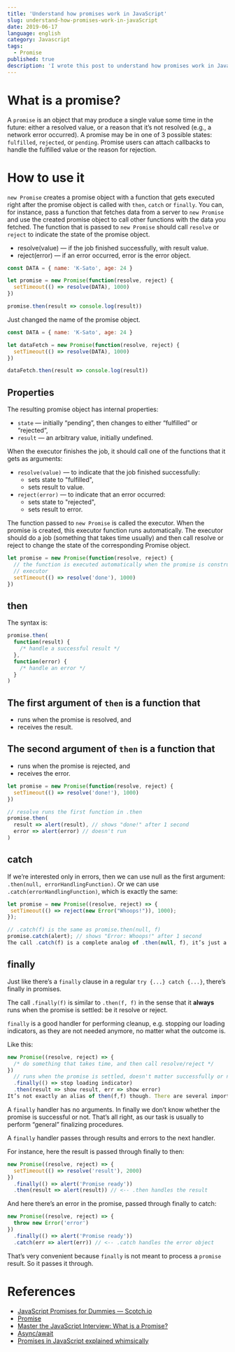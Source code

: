 ```yaml
---
title: 'Understand how promises work in JavaScript'
slug: understand-how-promises-work-in-javaScript
date: 2019-06-17
language: english
category: Javascript
tags:
  - Promise
published: true
description: 'I wrote this post to understand how promises work in JavaScript.'
---
```


# What is a promise?

A `promise` is an object that may produce a single value some time in the future: either a resolved value, or a reason that it’s not resolved (e.g., a network error occurred). A promise may be in one of 3 possible states: `fulfilled`, `rejected`, or `pending`. Promise users can attach callbacks to handle the fulfilled value or the reason for rejection.

# How to use it

`new Promise` creates a promise object with a function that gets executed right after the promise object is called with `then`, `catch` or `finally`.
You can, for instance, pass a function that fetches data from a server to `new Promise` and use the created promise object to call other functions with the data you fetched.
The function that is passed to `new Promise` should call `resolve` or `reject` to indicate the state of the promise object.

- resolve(value) — if the job finished successfully, with result value.
- reject(error) — if an error occurred, error is the error object.

```js
const DATA = { name: 'K-Sato', age: 24 }

let promise = new Promise(function(resolve, reject) {
  setTimeout(() => resolve(DATA), 1000)
})

promise.then(result => console.log(result))
```

Just changed the name of the promise object.

```js
const DATA = { name: 'K-Sato', age: 24 }

let dataFetch = new Promise(function(resolve, reject) {
  setTimeout(() => resolve(DATA), 1000)
})

dataFetch.then(result => console.log(result))
```

## Properties

The resulting promise object has internal properties:

- `state` — initially “pending”, then changes to either “fulfilled” or “rejected”,
- `result` — an arbitrary value, initially undefined.

When the executor finishes the job, it should call one of the functions that it gets as arguments:

- `resolve(value)` — to indicate that the job finished successfully:
  - sets state to "fulfilled",
  - sets result to value.
- `reject(error)` — to indicate that an error occurred:
  - sets state to "rejected",
  - sets result to error.

The function passed to `new Promise` is called the executor. When the promise is created, this executor function runs automatically.
The executor should do a job (something that takes time usually) and then call resolve or reject to change the state of the corresponding Promise object.

```javascript
let promise = new Promise(function(resolve, reject) {
  // the function is executed automatically when the promise is constructed
  // executor
  setTimeout(() => resolve('done'), 1000)
})
```

## then

The syntax is:

```javascript
promise.then(
  function(result) {
    /* handle a successful result */
  },
  function(error) {
    /* handle an error */
  }
)
```

## The first argument of `then` is a function that

- runs when the promise is resolved, and
- receives the result.

## The second argument of `then` is a function that

- runs when the promise is rejected, and
- receives the error.

```javascript
let promise = new Promise(function(resolve, reject) {
  setTimeout(() => resolve('done!'), 1000)
})

// resolve runs the first function in .then
promise.then(
  result => alert(result), // shows "done!" after 1 second
  error => alert(error) // doesn't run
)
```

## catch

If we’re interested only in errors, then we can use null as the first argument: `.then(null, errorHandlingFunction)`. Or we can use `.catch(errorHandlingFunction)`, which is exactly the same:

```javascript
let promise = new Promise((resolve, reject) => {
 setTimeout(() => reject(new Error("Whoops!")), 1000);
});

// .catch(f) is the same as promise.then(null, f)
promise.catch(alert); // shows "Error: Whoops!" after 1 second
The call .catch(f) is a complete analog of .then(null, f), it’s just a shorthand.
```

## finally

Just like there’s a `finally` clause in a regular `try {...} catch {...}`, there’s finally in promises.

The call `.finally(f)` is similar to `.then(f, f)` in the sense that it **always** runs when the promise is settled: be it resolve or reject.

`finally` is a good handler for performing cleanup, e.g. stopping our loading indicators, as they are not needed anymore, no matter what the outcome is.

Like this:

```javascript
new Promise((resolve, reject) => {
  /* do something that takes time, and then call resolve/reject */
})
  // runs when the promise is settled, doesn't matter successfully or not
  .finally(() => stop loading indicator)
  .then(result => show result, err => show error)
It’s not exactly an alias of then(f,f) though. There are several important differences:
```

A `finally` handler has no arguments. In finally we don’t know whether the promise is successful or not. That’s all right, as our task is usually to perform “general” finalizing procedures.

A `finally` handler passes through results and errors to the next handler.

For instance, here the result is passed through finally to then:

```javascript
new Promise((resolve, reject) => {
  setTimeout(() => resolve('result'), 2000)
})
  .finally(() => alert('Promise ready'))
  .then(result => alert(result)) // <-- .then handles the result
```

And here there’s an error in the promise, passed through finally to catch:

```javascript
new Promise((resolve, reject) => {
  throw new Error('error')
})
  .finally(() => alert('Promise ready'))
  .catch(err => alert(err)) // <-- .catch handles the error object
```

That’s very convenient because `finally` is not meant to process a `promise` result. So it passes it through.

# References

- [JavaScript Promises for Dummies ― Scotch.io](https://scotch.io/tutorials/javascript-promises-for-dummies)
- [Promise](https://javascript.info/promise-basics)
- [Master the JavaScript Interview: What is a Promise?](https://medium.com/javascript-scene/master-the-javascript-interview-what-is-a-promise-27fc71e77261)
- [Async/await](https://javascript.info/async-await)
- [Promises in JavaScript explained whimsically](https://medium.com/@kevinyckim33/what-are-promises-in-javascript-f1a5fc5b34bf)
